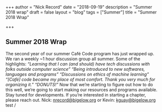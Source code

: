 +++ 
author = "Nick Record" 
date = "2018-09-19" 
description = "Summer 2018 wrap" 
draft = false 
layout = "blog" 
tags = ["Summer"] 
title = "Summer 2018 Wrap"

+++ 
## Summer 2018 Wrap

The second year of our summer Café Code program has just wrapped up. We ran a weekly ~1 hour discussion group all summer. Some of the highlights: 
*“Learning that I can (and should) have tech discussions with folks outside computer science”*
*“Being introduced to new softwares, languages and programs”*
*“Discussions on ethics of machine learning”*
*“[Café] code became my place of most comfort. Thank you very much for organizing it.”*
*“DONUTS!”*
Now that we’re starting to figure out how to do this well, we’re going to start making our resources and programs available. Stay tuned for developments. If you’re interested in starting a chapter, please reach out. Nick: nrecord@bigelow.org or Kevin: kguay@bigelow.org
test /
